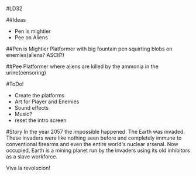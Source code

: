 #LD32

##Ideas
- Pen is mightier
- Pee on Aliens

##Pen is Mightier
Platformer with big fountain pen squirting blobs on enemies(aliens? ASCII?)

##Pee 
Platformer where aliens are killed by the ammonia in the urine(censoring)

#ToDo!
- Create the platforms
- Art for Player and Enemies
- Sound effects
- Music?
- reset the intro screen

#Story
In the year 2057 the impossible happened. The Earth was invaded. These invaders were like nothing seen before and completely immune to conventional firearms and even the entire world's nuclear arsenal. Now occupied, Earth is a mining planet run by the invaders using its old inhibitors as a slave workforce.

Viva la revolucion!